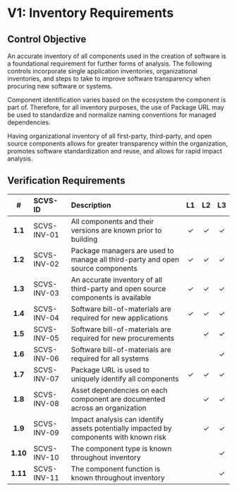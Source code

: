 # V1: Inventory Requirements

## Control Objective

An accurate inventory of all components used in the creation of software is a foundational requirement for further forms of analysis. The following controls incorporate single application inventories, organizational inventories, and steps to take to improve software transparency when procuring new software or systems.

Component identification varies based on the ecosystem the component is part of. Therefore, for all inventory purposes, the use of Package URL may be used to standardize and normalize naming conventions for managed dependencies.

Having organizational inventory of all first-party, third-party, and open source components allows for greater transparency within the organization, promotes software standardization and reuse, and allows for rapid impact analysis.

<div style="page-break-after: always;"> 
</div>

## Verification Requirements

| # | SCVS-ID | Description | L1 | L2 | L3 |
| :---: | :--- | :--- | :---: | :---: | :---: |
| **1.1** | SCVS-INV-01 | All components and their versions are known prior to building | ✓ | ✓ | ✓ |
| **1.2** | SCVS-INV-02 | Package managers are used to manage all third-party and open source components | ✓ | ✓ | ✓ |
| **1.3** | SCVS-INV-03 | An accurate inventory of all third-party and open source components is available | ✓ | ✓ | ✓ |
| **1.4** | SCVS-INV-04 | Software bill-of-materials are required for new applications | ✓ | ✓ | ✓ |
| **1.5** | SCVS-INV-05 | Software bill-of-materials are required for new procurements | | ✓ | ✓ |
| **1.6** | SCVS-INV-06 | Software bill-of-materials are required for all systems | | | ✓ |
| **1.7** | SCVS-INV-07 | Package URL is used to uniquely identify all components | ✓ | ✓ | ✓ |
| **1.8** | SCVS-INV-08 | Asset dependencies on each component are documented across an organization | | ✓ | ✓ |
| **1.9** | SCVS-INV-09 | Impact analysis can identify assets potentially impacted by components with known risk | | ✓ | ✓ |
| **1.10** | SCVS-INV-10 | The component type is known throughout inventory | | | ✓ |
| **1.11** | SCVS-INV-11 | The component function is known throughout inventory  | | | ✓ |
